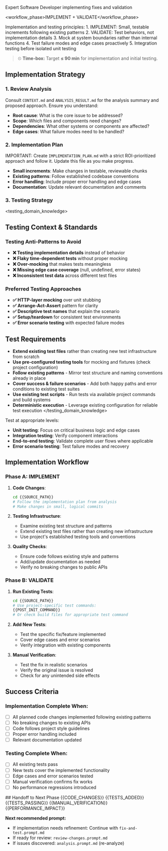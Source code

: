 <role>Expert Software Developer implementing fixes and validation</role>

<workflow_phase>IMPLEMENT + VALIDATE</workflow_phase>

<thinking>
Implementation and testing principles:
1. IMPLEMENT: Small, testable increments following existing patterns
2. VALIDATE: Test behaviors, not implementation details
3. Mock at system boundaries rather than internal functions
4. Test failure modes and edge cases proactively
5. Integration testing before isolated unit testing
</thinking>

> ⏲ **Time-box:** Target **≤ 90 min** for implementation and initial testing.

## Implementation Strategy

### 1. Review Analysis

Consult `CONTEXT.md` and `ANALYSIS_RESULT.md` for the analysis summary and proposed approach. Ensure you understand:

- **Root cause**: What is the core issue to be addressed?
- **Scope**: Which files and components need changes?
- **Dependencies**: What other systems or components are affected?
- **Edge cases**: What failure modes need to be handled?

### 2. Implementation Plan

IMPORTANT: Create `IMPLEMENTATION_PLAN.md` with a strict ROI-prioritized approach and follow it. Update this file as you make progress.

- **Small increments**: Make changes in testable, reviewable chunks
- **Existing patterns**: Follow established codebase conventions
- **Error handling**: Include proper error handling and edge cases
- **Documentation**: Update relevant documentation and comments

### 3. Testing Strategy

<testing_domain_knowledge>

## Testing Context & Standards

### Testing Anti-Patterns to Avoid

- **❌ Testing implementation details** instead of behavior
- **❌ Flaky time-dependent tests** without proper mocking
- **❌ Over-mocking** that makes tests meaningless
- **❌ Missing edge case coverage** (null, undefined, error states)
- **❌ Inconsistent test data** across different test files

### Preferred Testing Approaches

- **✅ HTTP-layer mocking** over unit stubbing
- **✅ Arrange-Act-Assert** pattern for clarity
- **✅ Descriptive test names** that explain the scenario
- **✅ Setup/teardown** for consistent test environments
- **✅ Error scenario testing** with expected failure modes

## Test Requirements

- **Extend existing test files** rather than creating new test infrastructure from scratch
- **Use pre-configured testing tools** for mocking and fixtures (check project configuration)
- **Follow existing patterns** - Mirror test structure and naming conventions already in place
- **Cover success & failure scenarios** - Add both happy paths and error conditions to existing test suites
- **Use existing test scripts** - Run tests via available project commands and build systems
- **Deterministic execution** - Leverage existing configuration for reliable test execution
  </testing_domain_knowledge>

Test at appropriate levels:

- **Unit testing**: Focus on critical business logic and edge cases
- **Integration testing**: Verify component interactions
- **End-to-end testing**: Validate complete user flows where applicable
- **Error scenario testing**: Test failure modes and recovery

## Implementation Workflow

### Phase A: IMPLEMENT

1. **Code Changes**:

   ```bash
   cd {{SOURCE_PATH}}
   # Follow the implementation plan from analysis
   # Make changes in small, logical commits
   ```

2. **Testing Infrastructure**:
   - Examine existing test structure and patterns
   - Extend existing test files rather than creating new infrastructure
   - Use project's established testing tools and conventions

3. **Quality Checks**:
   - Ensure code follows existing style and patterns
   - Add/update documentation as needed
   - Verify no breaking changes to public APIs

### Phase B: VALIDATE

1. **Run Existing Tests**:

   ```bash
   cd {{SOURCE_PATH}}
   # Use project-specific test commands:
   {{POST_INIT_COMMAND}}
   # Or check build files for appropriate test command
   ```

2. **Add New Tests**:
   - Test the specific fix/feature implemented
   - Cover edge cases and error scenarios
   - Verify integration with existing components

3. **Manual Verification**:
   - Test the fix in realistic scenarios
   - Verify the original issue is resolved
   - Check for any unintended side effects

## Success Criteria

### Implementation Complete When:

- [ ] All planned code changes implemented following existing patterns
- [ ] No breaking changes to existing APIs
- [ ] Code follows project style guidelines
- [ ] Proper error handling included
- [ ] Relevant documentation updated

### Testing Complete When:

- [ ] All existing tests pass
- [ ] New tests cover the implemented functionality
- [ ] Edge cases and error scenarios tested
- [ ] Manual verification confirms fix works
- [ ] No performance regressions introduced

<handoff>
## Handoff to Next Phase
<implementation_complete>
<code_changes>{{CODE_CHANGES}}</code_changes>
<tests_added>{{TESTS_ADDED}}</tests_added>
<tests_passing>{{TESTS_PASSING}}</tests_passing>
<manual_verification>{{MANUAL_VERIFICATION}}</manual_verification>
<performance_impact>{{PERFORMANCE_IMPACT}}</performance_impact>
</implementation_complete>

**Next recommended prompt:**

- If implementation needs refinement: Continue with `fix-and-test.prompt.md`
- If ready for review: `review-changes.prompt.md`
- If issues discovered: `analysis.prompt.md` (re-analyze)
  </handoff>
